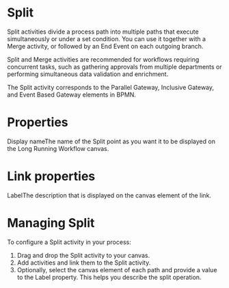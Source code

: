 ﻿# Split

Split activities divide a process path into multiple paths that execute simultaneously or under a set condition. You can use it together with a Merge activity, or followed by an End Event on each outgoing branch.

Split and Merge activities are recommended for workflows requiring concurrent tasks, such as gathering approvals from multiple departments or performing simultaneous data validation and enrichment.

The Split activity corresponds to the Parallel Gateway, Inclusive Gateway, and Event Based Gateway elements in BPMN.



# Properties

Display nameThe name of the Split point as you want it to be displayed on the Long Running Workflow canvas.

# Link properties

LabelThe description that is displayed on the canvas element of the link.

# Managing Split

To configure a Split activity in your process:

1. Drag and drop the Split activity to your canvas.
2. Add activities and link them to the Split activity.
3. Optionally, select the canvas element of each path and provide a value to the Label property. This helps you describe the split operation.
